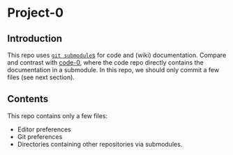 # Project-0

## Introduction

This repo uses [`git submodule`s](https://git-scm.com/docs/git-submodule) for code and (wiki) documentation. Compare and contrast with [code-0](https://github.com/morancj/code-0), where the code repo directly contains the documentation in a submodule. In this repo, we should only commit a few files (see next section).

## Contents

This repo contains only a few files:

- Editor preferences
- Git preferences
- Directories containing other repositories via submodules.
